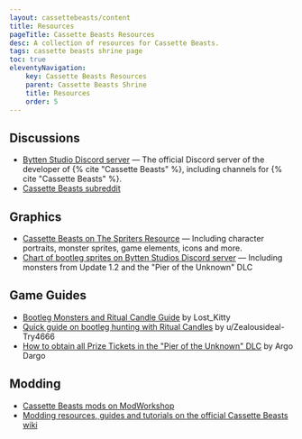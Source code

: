 ```yaml
---
layout: cassettebeasts/content
title: Resources
pageTitle: Cassette Beasts Resources
desc: A collection of resources for Cassette Beasts.
tags: cassette beasts shrine page
toc: true
eleventyNavigation:
    key: Cassette Beasts Resources
    parent: Cassette Beasts Shrine
    title: Resources
    order: 5
---
```


## Discussions

<ul class="item-list">
    <li><a href="https://discord.gg/byttenstudio" target="blank">Bytten Studio Discord server</a> — The official Discord server of the developer of {% cite "Cassette Beasts" %}, including channels for {% cite "Cassette Beasts" %}.</li>
    <li><a href="https://www.reddit.com/r/cassettebeasts/" target="_blank">Cassette Beasts subreddit</a></li>
</ul>

## Graphics

<ul class="item-list">
    <li><a href="https://www.spriters-resource.com/pc_computer/cassettebeasts/" target="_blank">Cassette Beasts on The Spriters Resource</a> — Including character portraits, monster sprites, game elements, icons and more.</li>
    <li><a href="https://discord.com/channels/594939411775619102/1133943053367910591/1164033894706860143" target="blank">Chart of bootleg sprites on Bytten Studios Discord server</a> — Including monsters from Update 1.2 and the "Pier of the Unknown" DLC</li>
</ul>

## Game Guides

<ul class="item-list">
    <li><a href="https://steamcommunity.com/sharedfiles/filedetails/?id=2969626908" target="blank">Bootleg Monsters and Ritual Candle Guide</a> by Lost_Kitty</li>
    <li><a href="https://www.reddit.com/r/cassettebeasts/comments/13tyaxv/quick_guide_on_bootleg_hunting_with_candles/" target="blank">Quick guide on bootleg hunting with Ritual Candles</a> by u/Zealousideal-Try4666</li>
    <li><a href="https://steamcommunity.com/sharedfiles/filedetails/?id=3046262124" target="_blank">How to obtain all Prize Tickets in the "Pier of the Unknown" DLC</a> by Argo Dargo</li>
</ul>

## Modding

<ul class="item-list">
    <li><a href="https://modworkshop.net/game/cassette-beasts" target="blank">Cassette Beasts mods on ModWorkshop</a></li>
    <li><a href="https://wiki.cassettebeasts.com/wiki/Modding:Modding" target="blank">Modding resources, guides and tutorials on the official Cassette Beasts wiki</a></li>
</ul>

